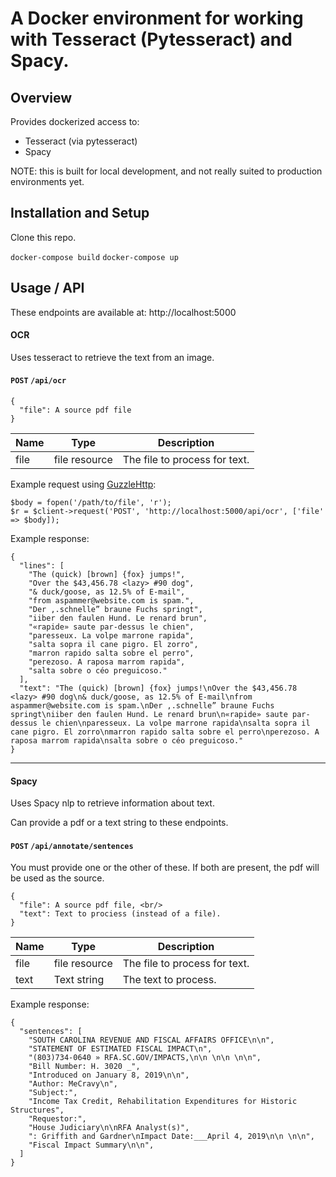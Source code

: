 # A Docker environment for working with Tesseract (Pytesseract) and Spacy.

## Overview
Provides dockerized access to:
* Tesseract (via pytesseract)
* Spacy

NOTE: this is built for local development, and not really suited to production environments yet.

## Installation and Setup
Clone this repo.

```docker-compose build```
```docker-compose up```

## Usage / API
These endpoints are available at:
http://localhost:5000

#### OCR
Uses tesseract to retrieve the text from an image.

#### `POST` `/api/ocr`

```
{
  "file": A source pdf file
}
```

Name | Type | Description
------------ | ------------- | -------------
file | file resource | The file to process for text.


Example request using [GuzzleHttp](http://docs.guzzlephp.org/en/stable/):

```
$body = fopen('/path/to/file', 'r');
$r = $client->request('POST', 'http://localhost:5000/api/ocr', ['file' => $body]);
```

Example response:

```
{
  "lines": [
    "The (quick) [brown] {fox} jumps!",
    "Over the $43,456.78 <lazy> #90 dog",
    "& duck/goose, as 12.5% of E-mail",
    "from aspammer@website.com is spam.",
    "Der ,.schnelle” braune Fuchs springt",
    "iiber den faulen Hund. Le renard brun",
    "«rapide» saute par-dessus le chien",
    "paresseux. La volpe marrone rapida",
    "salta sopra il cane pigro. El zorro",
    "marron rapido salta sobre el perro",
    "perezoso. A raposa marrom rapida",
    "salta sobre o céo preguicoso."
  ],
  "text": "The (quick) [brown] {fox} jumps!\nOver the $43,456.78 <lazy> #90 dog\n& duck/goose, as 12.5% of E-mail\nfrom aspammer@website.com is spam.\nDer ,.schnelle” braune Fuchs springt\niiber den faulen Hund. Le renard brun\n«rapide» saute par-dessus le chien\nparesseux. La volpe marrone rapida\nsalta sopra il cane pigro. El zorro\nmarron rapido salta sobre el perro\nperezoso. A raposa marrom rapida\nsalta sobre o céo preguicoso."
}
```

---

#### Spacy
Uses Spacy nlp to retrieve information about text.  

Can provide a pdf or a text string to these endpoints.

#### `POST` `/api/annotate/sentences`

You must provide one or the other of these. If both are present, the pdf will be used as the source.
```
{
  "file": A source pdf file, <br/>
  "text": Text to prociess (instead of a file).
}
```

Name | Type | Description
------------ | ------------- | -------------
file | file resource | The file to process for text.
text | Text string | The text to process.

Example response:

```
{
  "sentences": [
    "SOUTH CAROLINA REVENUE AND FISCAL AFFAIRS OFFICE\n\n",
    "STATEMENT OF ESTIMATED FISCAL IMPACT\n",
    "(803)734-0640 » RFA.SC.GOV/IMPACTS,\n\n \n\n \n\n",
    "Bill Number: H. 3020 _",
    "Introduced on January 8, 2019\n\n",
    "Author: MeCravy\n",
    "Subject:",
    "Income Tax Credit, Rehabilitation Expenditures for Historic Structures",
    "Requestor:",
    "House Judiciary\n\nRFA Analyst(s)",
    ": Griffith and Gardner\nImpact Date:___April 4, 2019\n\n \n\n",
    "Fiscal Impact Summary\n\n",
  ]
}
```